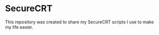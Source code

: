 # SecureCRT

This repository was created to share my SecureCRT scripts I use to make
my life easier.
